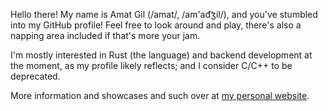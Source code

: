 Hello there! My name is Amat Gil (/amat/, /am'ad͡ʒil/), and you've stumbled into my GitHub profile! Feel free to look around and play, there's also a napping area included if that's more your jam.

I'm mostly interested in Rust (the language) and backend development at the moment, as my profile likely reflects; and I consider C/C++ to be deprecated.

More information and showcases and such over at [my personal website](https://amatgil.cat).

<!---
amatgil/amatgil is a ✨ special ✨ repository because its `README.md` (this file) appears on your GitHub profile.
You can click the Preview link to take a look at your changes.
--->
